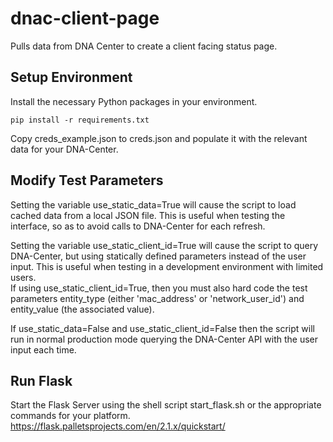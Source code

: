 # dnac-client-page
Pulls data from DNA Center to create a client facing status page.  

## Setup Environment
Install the necessary Python packages in your environment.  
```
pip install -r requirements.txt 
```
Copy creds_example.json to creds.json and populate it with the relevant data for your DNA-Center.  

## Modify Test Parameters
Setting the variable use_static_data=True will cause the script to load cached data from a local JSON file.  This is useful when testing the interface, so as to avoid calls to DNA-Center for each refresh.  

Setting the variable use_static_client_id=True will cause the script to query DNA-Center, but using statically defined parameters instead of the user input.  This is useful when testing in a development environment with limited users.  
If using use_static_client_id=True, then you must also hard code the test parameters entity_type (either 'mac_address' or 'network_user_id') and entity_value (the associated value).  

If use_static_data=False and use_static_client_id=False then the script will run in normal production mode querying the DNA-Center API with the user input each time.  

## Run Flask
Start the Flask Server using the shell script start_flask.sh or the appropriate commands for your platform.  
https://flask.palletsprojects.com/en/2.1.x/quickstart/



